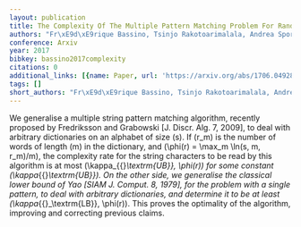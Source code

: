 ```yaml
---
layout: publication
title: The Complexity Of The Multiple Pattern Matching Problem For Random Strings
authors: "Fr\xE9d\xE9rique Bassino, Tsinjo Rakotoarimalala, Andrea Sportiello"
conference: Arxiv
year: 2017
bibkey: bassino2017complexity
citations: 0
additional_links: [{name: Paper, url: 'https://arxiv.org/abs/1706.04928'}]
tags: []
short_authors: "Fr\xE9d\xE9rique Bassino, Tsinjo Rakotoarimalala, Andrea Sportiello"
---
```

We generalise a multiple string pattern matching algorithm, recently proposed
by Fredriksson and Grabowski [J. Discr. Alg. 7, 2009], to deal with arbitrary
dictionaries on an alphabet of size \(s\). If \(r_m\) is the number of words of
length \(m\) in the dictionary, and \(\phi(r) = \max_m \ln(s\, m\, r_m)/m\), the
complexity rate for the string characters to be read by this algorithm is at
most \(\kappa_\{\{\}_\textrm\{UB\}\}\, \phi(r)\) for some constant
\(\kappa_\{\{\}_\textrm\{UB\}\}\). On the other side, we generalise the classical lower
bound of Yao [SIAM J. Comput. 8, 1979], for the problem with a single pattern,
to deal with arbitrary dictionaries, and determine it to be at least
\(\kappa_\{\{\}_\textrm\{LB\}\}\, \phi(r)\). This proves the optimality of the
algorithm, improving and correcting previous claims.